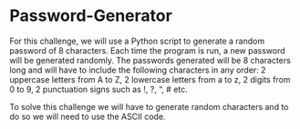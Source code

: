 # Password-Generator

For this challenge, we will use a Python script to generate a random password of 8 characters. Each time the program is run, a new password will be generated randomly. The passwords generated will be 8 characters long and will have to include the following characters in any order: 2 uppercase letters from A to Z, 2 lowercase letters from a to z, 2 digits from 0 to 9, 2 punctuation signs such as !, ?, “, # etc.

To solve this challenge we will have to generate random characters and to do so we will need to use the ASCII code.
